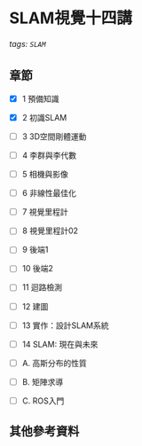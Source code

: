 # SLAM視覺十四講
###### tags: `SLAM`
## 章節
- [x] 1 預備知識
- [x] 2 初識SLAM
- [ ] 3 3D空間剛體運動
- [ ] 4 李群與李代數
- [ ] 5 相機與影像
- [ ] 6 非線性最佳化
- [ ] 7 視覺里程計
- [ ] 8 視覺里程計02
- [ ] 9 後端1
- [ ] 10 後端2
- [ ] 11 迴路檢測
- [ ] 12 建圖
- [ ] 13 實作：設計SLAM系統
- [ ] 14 SLAM: 現在與未來 

- [ ] A. 高斯分布的性質
- [ ] B. 矩陣求導
- [ ] C. ROS入門
## 其他參考資料
